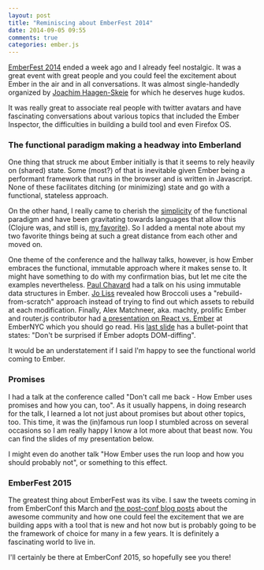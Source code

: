 ```yaml
---
layout: post
title: "Reminiscing about EmberFest 2014"
date: 2014-09-05 09:55
comments: true
categories: ember.js
---
```


[EmberFest 2014][emberfest] ended a week ago and I already feel nostalgic. It
was a great event with great people and you could feel the excitement about
Ember in the air and in all conversations. It was almost single-handedly
organized by [Joachim Haagen-Skeie][joachimhs] for which he deserves huge kudos.

It was really great to associate real people with twitter avatars and have
fascinating conversations about various topics that included the Ember
Inspector, the difficulties in building a build tool and even Firefox OS.

### The functional paradigm making a headway into Emberland

One thing that struck me about Ember initially is that it seems to rely heavily
on (shared) state. Some (most?) of that is inevitable given Ember being a
performant framework that runs in the browser and is written in Javascript.
None of these facilitates ditching (or minimizing) state and go with a
functional, stateless approach.

On the other hand, I really came to cherish the [simplicity][simplicity] of the
functional paradigm and have been gravitating towards languages that allow this
(Clojure was, and still is, [my favorite][one-paradigm]). So I added a mental
note about my two favorite things being at such a great distance from each other
and moved on.

One theme of the conference and the hallway talks, however, is how Ember
embraces the functional, immutable approach where it makes sense to. It might
have something to do with my confirmation bias, but let me cite the examples
nevertheless. [Paul Chavard][tchak13] had a talk on his using immutable data
structures in Ember. [Jo Liss][joliss] revealed how Broccoli uses a
"rebuild-from-scratch" approach instead of trying to find out which assets to
rebuild at each modification. Finally, Alex Matchneer, aka. machty, prolific
Ember and router.js contributor had [a presentation on React vs.  Ember][react-vs-ember]
at EmberNYC which you should go read. His [last slide][last-slide] has a bullet-point
that states: "Don't be surprised if Ember adopts DOM-diffing".

It would be an understatement if I said I'm happy to see the functional world
coming to Ember.

### Promises

I had a talk at the conference called "Don't call me back - How Ember uses
promises and how you can, too". As it usually happens, in doing research for the
talk, I learned a lot not just about promises but about other topics, too. This
time, it was the (in)famous run loop I stumbled across on several
occasions so I am really happy I know a lot more about that beast now. You can
find the slides of my presentation below.

<script async class="speakerdeck-embed" data-slide="10"
data-id="47ee01e011b60132c86e02e2e0c65448" data-ratio="1.33333333333333"
src="//speakerdeck.com/assets/embed.js"></script>

I might even do another talk "How Ember uses the run loop and how you should
probably not", or something to this effect.

### EmberFest 2015

The greatest thing about EmberFest was its vibe. I saw the tweets coming
in from EmberConf this March and [the post-conf blog posts][ember-and-rails]
about the awesome community and how one could feel the excitement that we are
building apps with a tool that is new and hot now but is probably going to be
the framework of choice for many in a few years. It is definitely a fascinating
world to live in.

I'll certainly be there at EmberConf 2015, so hopefully see you there!

[emberfest]: https://emberfest.eu
[joachimhs]: https://haagen-software.no
[simplicity]: http://www.infoq.com/presentations/Simple-Made-Easy
[one-paradigm]: http://balinterdi.com/2013/06/19/the-appeal-of-one-paradigm-languages.html
[tchak13]: https://twitter.com/tchak13
[joliss]: http://www.solitr.com/blog/
[react-vs-ember]: https://docs.google.com/presentation/d/1afMLTCpRxhJpurQ97VBHCZkLbR1TEsRnd3yyxuSQ5YY/edit#slide=id.p
[last-slide]: https://docs.google.com/presentation/d/1afMLTCpRxhJpurQ97VBHCZkLbR1TEsRnd3yyxuSQ5YY/edit#slide=id.g380053cce_1786
[ember-and-rails]: http://reefpoints.dockyard.com/2014/03/17/emberconf-picks-ups-where-the-rails-community-left-off.html
